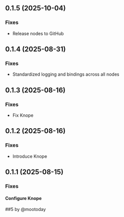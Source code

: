## 0.1.5 (2025-10-04)

### Fixes

- Release nodes to GitHub

## 0.1.4 (2025-08-31)

### Fixes

- Standardized logging and bindings across all nodes

## 0.1.3 (2025-08-16)

### Fixes

- Fix Knope

## 0.1.2 (2025-08-16)

### Fixes

- Introduce Knope

## 0.1.1 (2025-08-15)

### Fixes

#### Configure Knope

##5 by @mootoday
